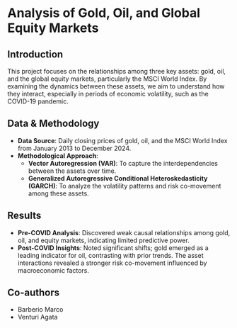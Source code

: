 # Analysis of Gold, Oil, and Global Equity Markets

## Introduction

This project focuses on the relationships among three key assets: gold, oil, and the global equity markets, particularly the MSCI World Index. By examining the dynamics between these assets, we aim to understand how they interact, especially in periods of economic volatility, such as the COVID-19 pandemic.

## Data & Methodology

- **Data Source**: Daily closing prices of gold, oil, and the MSCI World Index from January 2013 to December 2024.
- **Methodological Approach**:
  - **Vector Autoregression (VAR)**: To capture the interdependencies between the assets over time.
  - **Generalized Autoregressive Conditional Heteroskedasticity (GARCH)**: To analyze the volatility patterns and risk co-movement among these assets.

## Results

- **Pre-COVID Analysis**: Discovered weak causal relationships among gold, oil, and equity markets, indicating limited predictive power.
- **Post-COVID Insights**: Noted significant shifts; gold emerged as a leading indicator for oil, contrasting with prior trends. The asset interactions revealed a stronger risk co-movement influenced by macroeconomic factors.

## Co-authors
- Barberio Marco
- Venturi Agata
